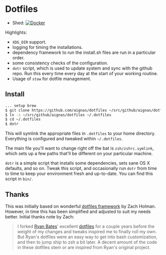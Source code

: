 # Dotfiles

* Shed: [![Docker](https://github.com/aignas/dotfiles/actions/workflows/shed.yaml/badge.svg)](https://github.com/aignas/dotfiles/actions/workflows/shed.yaml)

Highlights:
- `XDG_DIR` support.
- logging for timing the installations.
- dependency framework to run the install.sh files are run in a particular order.
- some consistency checks of the configuration.
- `dotr` script, which is used to update system and sync with the github repo.
  Run this every time every day at the start of your working routine.
- Usage of `stow` for dotfile management.

## Install

```sh
... setup brew
$ git clone https://github.com/aignas/dotfiles ~/src/github/aignas/dotfiles
$ ln -s ~/src/github/aignas/dotfiles ~/.dotfiles
$ cd ~/.dotfiles
$ dotr
```

This will symlink the appropriate files in `.dotfiles` to your home directory.
Everything is configured and tweaked within `~/.dotfiles`.

The main file you'll want to change right off the bat is `zsh/zshrc.symlink`,
which sets up a few paths that'll be different on your particular machine.

`dotr` is a simple script that installs some dependencies, sets sane OS X
defaults, and so on. Tweak this script, and occasionally run `dotr` from time to
time to keep your environment fresh and up-to-date. You can find this script in
`bin/`.

## Thanks

This was initially based on wonderful [dotfiles
framework](https://github.com/holman/dotfiles) by Zach Holman.  However, in
time this has been simplified and adjusted to suit my needs better.  Initial
thanks note by Zach:

> I forked [Ryan Bates](http://github.com/ryanb)' excellent
> [dotfiles](http://github.com/ryanb/dotfiles) for a couple years before the
> weight of my changes and tweaks inspired me to finally roll my own. But Ryan's
> dotfiles were an easy way to get into bash customization, and then to jump
> ship to zsh a bit later. A decent amount of the code in these dotfiles stem
> or are inspired from Ryan's original project.
